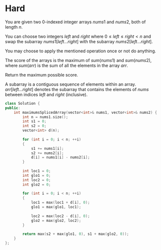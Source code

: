 # Hard

You are given two 0-indexed integer arrays $nums1$ and $nums2$, both of length $n$.

You can choose two integers $left$ and $right$ where $0 \leq left \leq right < n$ and swap the subarray $nums1[left...right]$ with the subarray $nums2[left...right]$.

You may choose to apply the mentioned operation once or not do anything.

The score of the arrays is the maximum of $sum(nums1)$ and $sum(nums2)$, where $sum(arr)$ is the sum of all the elements in the array $arr$.

Return the maximum possible score.

A subarray is a contiguous sequence of elements within an array. $arr[left...right]$ denotes the subarray that contains the elements of $nums$ between indices $left$ and $right$ (inclusive).

```cpp
class Solution {
public:
    int maximumsSplicedArray(vector<int>& nums1, vector<int>& nums2) {
        int n = nums1.size();
        int s1 = 0;
        int s2 = 0;
        vector<int> d(n);
        
        for (int i = 0; i < n; ++i)
        {
            s1 += nums1[i];
            s2 += nums2[i]; 
            d[i] = nums1[i] - nums2[i];
        }
        
        int loc1 = 0;
        int glo1 = 0;
        int loc2 = 0;
        int glo2 = 0;
        
        for (int i = 0; i < n; ++i)
        {
            loc1 = max(loc1 + d[i], 0);
            glo1 = max(glo1, loc1);
            
            loc2 = max(loc2 - d[i], 0);
            glo2 = max(glo2, loc2);
        }
        
        return max(s2 + max(glo1, 0), s1 + max(glo2, 0));
    }
};
```
